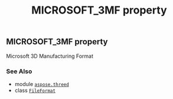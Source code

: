 ﻿---
title: MICROSOFT_3MF property
second_title: Aspose.3D for Python via .NET API References
description: 
type: docs
weight: 360
url: /aspose.threed/fileformat/microsoft_3mf/
is_root: false
---

## MICROSOFT_3MF property


Microsoft 3D Manufacturing Format

### See Also
* module [`aspose.threed`](../../)
* class [`FileFormat`](/3d/python-net/aspose.threed/fileformat)
